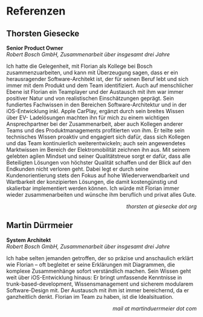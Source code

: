 # Referenzen

## Thorsten Giesecke 

**Senior Product Owner**   
_Robert Bosch GmbH, Zusammenarbeit über insgesamt drei Jahre_

Ich hatte die Gelegenheit, mit Florian als Kollege bei Bosch zusammenzuarbeiten, und kann mit Überzeugung sagen, dass er ein herausragender
Software-Architekt ist, der für seinen Beruf lebt und sich immer mit dem Produkt und dem Team identifiziert. Auch auf menschlicher Ebene ist
Florian ein Teamplayer und der Austausch mit ihm war immer positiver Natur und von realistischen Einschätzungen geprägt. Sein fundiertes
Fachwissen in den Bereichen Software-Architektur und in der iOS-Entwicklung inkl. Apple CarPlay, ergänzt durch sein breites Wissen über EV-
Ladelösungen machten ihn für mich zu einem wichtigen Ansprechpartner bei der Zusammenarbeit, aber auch Kollegen anderer Teams und des
Produktmanagements profitierten von ihm. Er teilte sein technisches Wissen proaktiv und engagiert sich dafür, dass sich Kollegen und das Team
kontinuierlich weiterentwickeln; auch sein angewendetes Marktwissen im Bereich der Elektromobilität zeichnen ihn aus. Mit seinem gelebten
agilen Mindset und seiner Qualitätstreue sorgt er dafür, dass alle Beteiligten Lösungen von höchster Qualität schaffen und der Blick auf den
Endkunden nicht verloren geht. Dabei legt er durch seine Kundenorientierung stets den Fokus auf hohe Wiederverwendbarkeit und Wartbarkeit
der konzipierten Lösungen, die damit kostengünstig und skalierbar implementiert werden können.
Ich würde mit Florian immer wieder zusammenarbeiten und wünsche ihm beruflich und privat alles Gute.

<div align="right"><em>thorsten at giesecke dot org</em></div>

## Martin Dürrmeier 
**System Architekt**  
_Robert Bosch GmbH, Zusammenarbeit über insgesamt drei Jahre_  

Ich habe selten jemanden getroffen, der so präzise und anschaulich erklärt wie Florian – oft begleitet er seine Erklärungen mit Diagrammen, die
komplexe Zusammenhänge sofort verständlich machen. Sein Wissen geht weit über iOS-Entwicklung hinaus: Er bringt umfassende Kenntnisse
in trunk-based-development, Wissensmanagement und sicherem modularem Software-Design mit. Der Austausch mit ihm ist immer bereichernd, da er
ganzheitlich denkt. Florian im Team zu haben, ist die Idealsituation.

<div align="right"><em>mail at martinduerrmeier dot com</em></div>